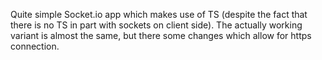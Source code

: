 

Quite simple Socket.io app which makes use of TS (despite the fact that there is no TS in part with sockets on client side). The actually working variant is almost the same, but there some changes which allow for https connection.
